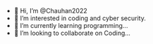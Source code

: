 - 👋 Hi, I’m @Chauhan2022
- 👀 I’m interested in coding and cyber security.
- 🌱 I’m currently learning programming...
- 💞️ I’m looking to collaborate on Coding...


<!---
Chauhan2022/Chauhan2022 is a ✨ special ✨ repository because its `README.md` (this file) appears on your GitHub profile.
You can click the Preview link to take a look at your changes.
--->
